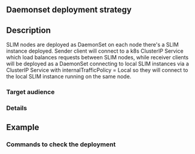 ## Daemonset deployment strategy

## Description

SLIM nodes are deployed as DaemonSet on each node there's a SLIM instance deployed.
Sender client will connect to a k8s ClusterIP Service which load balances requests between SLIM nodes, while receiver clients will be deployed as a DaemonSet connecting to local SLIM instances via a ClusterIP Service with internalTrafficPolicy = Local so they will connect to the local SLIM instance running on the same node.

### Target audience


### Details


## Example



### Commands to check the deployment








